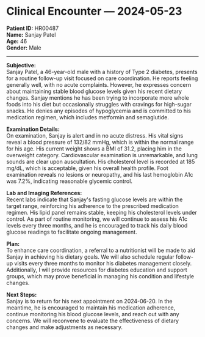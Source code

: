 # Clinical Encounter — 2024-05-23

**Patient ID:** HR00487  
**Name:** Sanjay Patel  
**Age:** 46  
**Gender:** Male  

---

**Subjective:**  
Sanjay Patel, a 46-year-old male with a history of Type 2 diabetes, presents for a routine follow-up visit focused on care coordination. He reports feeling generally well, with no acute complaints. However, he expresses concern about maintaining stable blood glucose levels given his recent dietary changes. Sanjay mentions he has been trying to incorporate more whole foods into his diet but occasionally struggles with cravings for high-sugar snacks. He denies any episodes of hypoglycemia and is committed to his medication regimen, which includes metformin and semaglutide.

**Examination Details:**  
On examination, Sanjay is alert and in no acute distress. His vital signs reveal a blood pressure of 132/82 mmHg, which is within the normal range for his age. His current weight shows a BMI of 31.2, placing him in the overweight category. Cardiovascular examination is unremarkable, and lung sounds are clear upon auscultation. His cholesterol level is recorded at 185 mg/dL, which is acceptable, given his overall health profile. Foot examination reveals no lesions or neuropathy, and his last hemoglobin A1c was 7.2%, indicating reasonable glycemic control.

**Lab and Imaging References:**  
Recent labs indicate that Sanjay's fasting glucose levels are within the target range, reinforcing his adherence to the prescribed medication regimen. His lipid panel remains stable, keeping his cholesterol levels under control. As part of routine monitoring, we will continue to assess his A1c levels every three months, and he is encouraged to track his daily blood glucose readings to facilitate ongoing management.

**Plan:**  
To enhance care coordination, a referral to a nutritionist will be made to aid Sanjay in achieving his dietary goals. We will also schedule regular follow-up visits every three months to monitor his diabetes management closely. Additionally, I will provide resources for diabetes education and support groups, which may prove beneficial in managing his condition and lifestyle changes.

**Next Steps:**  
Sanjay is to return for his next appointment on 2024-06-20. In the meantime, he is encouraged to maintain his medication adherence, continue monitoring his blood glucose levels, and reach out with any concerns. We will reconvene to evaluate the effectiveness of dietary changes and make adjustments as necessary.
